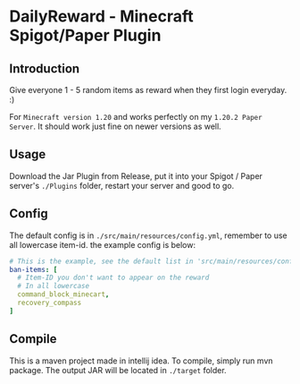 # DailyReward - Minecraft Spigot/Paper Plugin

## Introduction

Give everyone 1 - 5 random items as reward when they first login everyday. :)

For ```Minecraft version 1.20``` and works perfectly on my ```1.20.2 Paper Server```. It should work just fine on newer
versions as well.

## Usage

Download the Jar Plugin from Release, put it into your Spigot / Paper server's `````./Plugins````` folder, restart your
server and good to go.

## Config

The default config is in ```./src/main/resources/config.yml```, remember to use all lowercase item-id.
the example config is below:

```yaml
# This is the example, see the default list in 'src/main/resources/config.yml'
ban-items: [
  # Item-ID you don't want to appear on the reward
  # In all lowercase
  command_block_minecart,
  recovery_compass
]
```

## Compile

This is a maven project made in intellij idea. To compile, simply run mvn package. The output JAR will be located
in ```./target``` folder.